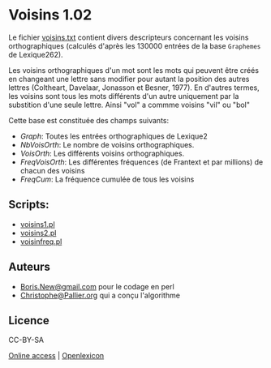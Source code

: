 # Voisins 1.02 

Le fichier
[voisins.txt](http://www.lexique.org/databases/Voisins/Voisins.zip) contient
divers descripteurs concernant les voisins orthographiques (calculés d'après les
130000 entrées de la base `Graphemes` de Lexique262).

Les voisins orthographiques d'un mot sont les mots qui peuvent être
créés en changeant une lettre sans modifier pour autant la position des autres
lettres (Coltheart, Davelaar, Jonasson et Besner, 1977). En d'autres termes,
les voisins sont tous les mots différents d'un autre uniquement par la
substition d'une seule lettre. Ainsi "vol" a commme voisins "vil" ou "bol"

Cette base est constituée des champs suivants:

* *Graph*: Toutes les entrées orthographiques de Lexique2
* *NbVoisOrth*: Le nombre de voisins orthographiques.
* *VoisOrth*: Les différents voisins orthographiques.
* *FreqVoisOrth*: Les différentes fréquences (de Frantext et par millions) de
      chacun des voisins
* *FreqCum*: La fréquence cumulée de tous les voisins

## Scripts:

- [voisins1.pl](scripts/voisins1.pl)
- [voisins2.pl](scripts/voisins2.pl)
- [voisinfreq.pl](scripts/voisinsfreq.pl)


## Auteurs ##

* Boris.New@gmail.com pour le codage en perl 
* Christophe@Pallier.org qui a conçu l'algorithme


## Licence ##

CC-BY-SA


[Online access](http://www.lexique.org/shiny/openlexique) | [Openlexicon](http://chrplr.github.io/openlexicon)
